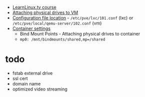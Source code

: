 - [LearnLinux.tv course](https://www.youtube.com/playlist?list=PLT98CRl2KxKHnlbYhtABg6cF50bYa8Ulo)
- [Attaching physical drives to VM](https://pve.proxmox.com/wiki/Passthrough_Physical_Disk_to_Virtual_Machine_(VM))
- [Configuration file location](https://www.oreilly.com/library/view/mastering-proxmox/9781788397605/98f58666-946a-489c-8a6d-58678aa89faa.xhtml) - `/etc/pve/lxc/101.conf` (lxc) or `/etc/pve/local/qemu-server/102.conf` (vm)
- [Container settings](https://pve.proxmox.com/wiki/Linux_Container#pct_settings) 
	- Bind Mount Points - Attaching physical drives to container
	- `mp0: /mnt/bindmounts/shared,mp=/shared`


# todo
- fstab external drive
- ssl cert
- domain name
- optimized video streaming